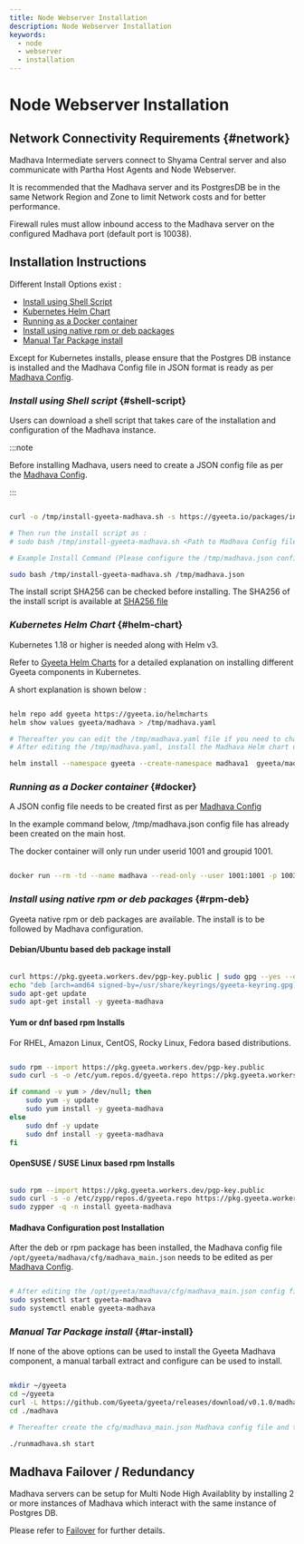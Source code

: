```yaml
---
title: Node Webserver Installation
description: Node Webserver Installation
keywords:
  - node
  - webserver
  - installation
---
```


# Node Webserver Installation

## Network Connectivity Requirements {#network}

Madhava Intermediate servers connect to Shyama Central server and also communicate with Partha Host Agents
and Node Webserver.

It is recommended that the Madhava server and its PostgresDB be in the same Network Region and Zone to limit
Network costs and for better performance.

Firewall rules must allow inbound access to the Madhava server on the configured Madhava port (default port is 10038).

## Installation Instructions

Different Install Options exist :

- [Install using Shell Script](#shell-script)
- [Kubernetes Helm Chart](#helm-chart)
- [Running as a Docker container](#docker)
- [Install using native rpm or deb packages](#rpm-deb)
- [Manual Tar Package install](#tar-install)

Except for Kubernetes installs, please ensure that the Postgres DB instance is installed and the Madhava Config
file in JSON format is ready as per [Madhava Config](./madhava_config).

### *Install using Shell script* {#shell-script} 

Users can download a shell script that takes care of the installation and configuration of the Madhava instance.

:::note

Before installing Madhava, users need to create a JSON config file as per the [Madhava Config](./madhava_config).

:::


```bash

curl -o /tmp/install-gyeeta-madhava.sh -s https://gyeeta.io/packages/install-gyeeta-madhava.sh

# Then run the install script as : 
# sudo bash /tmp/install-gyeeta-madhava.sh <Path to Madhava Config file in JSON format>

# Example Install Command (Please configure the /tmp/madhava.json config file first) :

sudo bash /tmp/install-gyeeta-madhava.sh /tmp/madhava.json

```

The install script SHA256 can be checked before installing. The SHA256 of the install script is available at [SHA256 file](https://gyeeta.io/packages/install-gyeeta-madhava.sh.sum)


### *Kubernetes Helm Chart* {#helm-chart}

Kubernetes 1.18 or higher is needed along with Helm v3.

Refer to [Gyeeta Helm Charts](./k8s_helm) for a detailed explanation on installing different
Gyeeta components in Kubernetes.

A short explanation is shown below :

```bash

helm repo add gyeeta https://gyeeta.io/helmcharts
helm show values gyeeta/madhava > /tmp/madhava.yaml

# Thereafter you can edit the /tmp/madhava.yaml file if you need to change any option. 
# After editing the /tmp/madhava.yaml, install the Madhava Helm chart using :

helm install --namespace gyeeta --create-namespace madhava1  gyeeta/madhava -f /tmp/madhava.yaml

```

### *Running as a Docker container* {#docker}

A JSON config file needs to be created first as per [Madhava Config](./madhava_config)

In the example command below, /tmp/madhava.json config file has already been created on the main host.

The docker container will only run under userid 1001 and groupid 1001.

```bash

docker run --rm -td --name madhava --read-only --user 1001:1001 -p 10037:10037 --env CFG_MAIN_JSON=/tmp/madhava.json -v /tmp/madhava.json:/tmp/madhava.json:ro ghcr.io/gyeeta/madhava start

```

### *Install using native rpm or deb packages* {#rpm-deb}

Gyeeta native rpm or deb packages are available. The install is to be followed by Madhava configuration.

#### Debian/Ubuntu based deb package install

```bash

curl https://pkg.gyeeta.workers.dev/pgp-key.public | sudo gpg --yes --dearmor --output /usr/share/keyrings/gyeeta-keyring.gpg
echo "deb [arch=amd64 signed-by=/usr/share/keyrings/gyeeta-keyring.gpg] https://pkg.gyeeta.workers.dev/apt-repo stable main" | sudo tee /etc/apt/sources.list.d/gyeeta.list
sudo apt-get update
sudo apt-get install -y gyeeta-madhava

```

#### Yum or dnf based rpm Installs

For RHEL, Amazon Linux, CentOS, Rocky Linux, Fedora based distributions.

```bash

sudo rpm --import https://pkg.gyeeta.workers.dev/pgp-key.public
sudo curl -s -o /etc/yum.repos.d/gyeeta.repo https://pkg.gyeeta.workers.dev/rpm-repo/gyeeta.repo

if command -v yum > /dev/null; then 
	sudo yum -y update
	sudo yum install -y gyeeta-madhava
else
	sudo dnf -y update
	sudo dnf install -y gyeeta-madhava
fi	

```

#### OpenSUSE / SUSE Linux based rpm Installs

```bash

sudo rpm --import https://pkg.gyeeta.workers.dev/pgp-key.public
sudo curl -s -o /etc/zypp/repos.d/gyeeta.repo https://pkg.gyeeta.workers.dev/rpm-repo/gyeeta.repo
sudo zypper -q -n install gyeeta-madhava

```


#### Madhava Configuration post Installation

After the deb or rpm package has been installed, the Madhava config file `/opt/gyeeta/madhava/cfg/madhava_main.json` needs
to be edited as per [Madhava Config](./madhava_config).

```bash title="Start Madhava after editing the madhava_main.json"

# After editing the /opt/gyeeta/madhava/cfg/madhava_main.json config file
sudo systemctl start gyeeta-madhava
sudo systemctl enable gyeeta-madhava

```


### *Manual Tar Package install* {#tar-install}

If none of the above options can be used to install the Gyeeta Madhava component, a manual tarball extract and configure
can be used to install.

```bash title="Example Install Command"

mkdir ~/gyeeta
cd ~/gyeeta
curl -L https://github.com/Gyeeta/gyeeta/releases/download/v0.1.0/madhava.tar.gz | tar xzf -
cd ./madhava

# Thereafter create the cfg/madhava_main.json Madhava config file and then start the Madhava server as

./runmadhava.sh start

```


## Madhava Failover / Redundancy

Madhava servers can be setup for Multi Node High Availablity by installing 2 or more instances of Madhava
which interact with the same instance of Postgres DB.

Please refer to [Failover](./failover) for further details.

